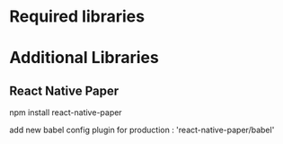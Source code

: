 # Required libraries

# Additional Libraries

## React Native Paper
npm install react-native-paper

add new babel config plugin for production : 'react-native-paper/babel'